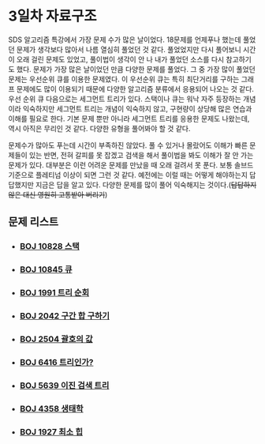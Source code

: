 # 3일차 자료구조

SDS 알고리즘 특강에서 가장 문제 수가 많은 날이었다. 18문제를 언제푸나 했는데 풀었던 문제가 생각보다 많아서 나름 열심히 풀었던 것 같다. 풀었었지만 다시 풀어보니 시간이 오래 걸린 문제도 있었고, 풀이법이 생각이 안 나 내가 풀었던 소스를 다시 참고하기도 했다. 문제가 가장 많은 날이었던 만큼 다양한 문제를 풀었다. 그 중 가장 많이 풀었던 문제는 우선순위 큐를 이용한 문제였다. 이 우선순위 큐는 특히 최단거리를 구하는 그래프 문제에도 많이 이용되기 때문에 다양한 알고리즘 분류에서 응용되어 나오는 것 같다. 우선 순위 큐 다음으로는 세그먼트 트리가 있다. 스택이나 큐는 워낙 자주 등장하는 개념이라 익숙하지만 세그먼트 트리는 개념이 익숙하지 않고, 구현량이 상당해 많은 연습과 이해를 필요로 한다. 기본 문제 뿐만 아니라 세그먼트 트리를 응용한 문제도 나왔는데, 역시 아직은 무리인 것 같다. 다양한 유형을 풀어봐야 할 것 같다.

문제수가 많아도 푸는데 시간이 부족하진 않았다. 풀 수 있거나 몰랐어도 이해가 빠른 문제들이 있는 반면, 전혀 갈피를 못 잡겠고 검색을 해서 풀이법을 봐도 이해가 잘 안 가는 문제가 있다. 대부분은 이런 어려운 문제를 만났을 때 오래 걸려서 못 푼다. 보통 솔브드기준으로 플레티넘 이상이 되면 그런 것 같다. 예전에는 이럴 때는 어떻게 해야하는지 답답했지만 지금은 답을 알고 있다. 다양한 문제를 많이 풀어 익숙해지는 것이다.(~~답답하지 않은 대신 영원히 고통받아 버리기~~)



## 문제 리스트

- ### [BOJ 10828 스택](https://github.com/jungtaeyong/alstudy2/blob/ty/SDS/SDS%20알고리즘%20특강/baekjoon%2010828%20스택.cpp)

- ### [BOJ 10845 큐](https://github.com/jungtaeyong/alstudy2/blob/ty/SDS/SDS%20알고리즘%20특강/baekjoon%2010845%20큐.cpp)

- ### [BOJ 1991 트리 순회](https://github.com/jungtaeyong/alstudy2/blob/ty/SDS/SDS%20알고리즘%20특강/baekjoon%201991%20트리%20순회.cpp)

- ### [BOJ 2042 구간 합 구하기](https://github.com/jungtaeyong/alstudy2/blob/ty/SDS/SDS%20알고리즘%20특강/baekjoon%202042%20구간%20합%20구하기.md)

- ### [BOJ 2504 괄호의 값](https://github.com/jungtaeyong/alstudy2/blob/ty/SDS/SDS%20알고리즘%20특강/baekjoon%202504%20괄호의%20값.md)

- ### [BOJ 6416 트리인가?](https://github.com/jungtaeyong/alstudy2/blob/ty/SDS/SDS%20알고리즘%20특강/baekjoon%206416%20트리인가.md)

- ### [BOJ 5639 이진 검색 트리](https://github.com/jungtaeyong/alstudy2/blob/ty/SDS/SDS%20알고리즘%20특강/baekjoon%205639%20이진%20검색%20트리.cpp)

- ### [BOJ 4358 생태학](https://github.com/jungtaeyong/alstudy2/blob/ty/SDS/SDS%20알고리즘%20특강/baekjoon%204358%20생태학.cpp)

- ### [BOJ 1927 최소 힙](https://github.com/jungtaeyong/alstudy2/blob/ty/SDS/SDS%20알고리즘%20특강/baekjoon%201927%20최소%20힙.cpp)